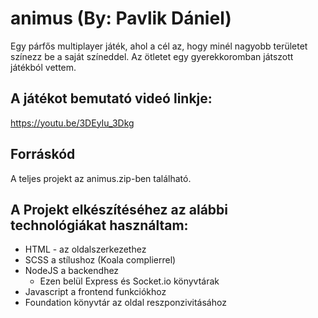# animus (By: Pavlik Dániel)
Egy párfős multiplayer játék, ahol a cél az, hogy minél nagyobb területet színezz be a saját színeddel. Az ötletet egy gyerekkoromban játszott játékból vettem.

## A játékot bemutató videó linkje:
https://youtu.be/3DEyIu_3Dkg

## Forráskód
A teljes projekt az animus.zip-ben található.

## A Projekt elkészítéséhez az alábbi technológiákat használtam:
- HTML - az oldalszerkezethez
- SCSS a stílushoz (Koala complierrel)
- NodeJS a backendhez
  - Ezen belül Express és Socket.io könyvtárak
- Javascript a frontend funkciókhoz
- Foundation könyvtár az oldal reszponzivitásához

